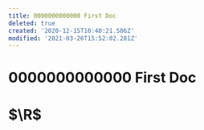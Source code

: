 ```yaml
---
title: 0000000000000 First Doc
deleted: true
created: '2020-12-15T10:40:21.506Z'
modified: '2021-03-26T15:52:02.281Z'
---
```


# 0000000000000 First Doc

# $\R$
